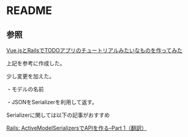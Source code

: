 # README

## 参照
[Vue.jsとRailsでTODOアプリのチュートリアルみたいなものを作ってみた](https://qiita.com/naoki85/items/51a8b0f2cbf949d08b11#rails--vuejs%E3%81%AE%E3%83%97%E3%83%AD%E3%82%B8%E3%82%A7%E3%82%AF%E3%83%88%E3%82%92%E4%BD%9C%E6%88%90%E3%81%99%E3%82%8B)

上記を参考に作成した。

少し変更を加えた。

・モデルの名前

・JSONをSerializerを利用して返す。

Serializerに関しては以下の記事がおすすめ

[Rails: ActiveModelSerializersでAPIを作る–Part 1（翻訳）](https://techracho.bpsinc.jp/hachi8833/2017_09_28/45536)
